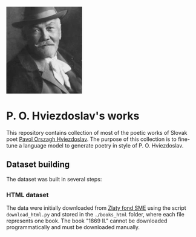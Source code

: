![Hviezdoslav](hviezdoslav.jpg)


# P. O. Hviezdoslav's works

This repository contains collection of most of the poetic works of Slovak poet [Pavol Orszagh Hviezdoslav](https://en.wikipedia.org/wiki/Pavol_Orsz%C3%A1gh_Hviezdoslav). The purpose of this collection is to fine-tune a language model to generate poetry in style of P. O. Hviezdoslav.


## Dataset building

The dataset was built in several steps:

### HTML dataset

The data were initially downloaded from [Zlaty fond SME](https://zlatyfond.sme.sk/autor/56/Pavol-Orszagh-Hviezdoslav) using the script `download_html.py` and stored in the `./books_html` folder, where each file represents one book. The book "1869 II." cannot be downloaded programmatically and must be downloaded manually.
